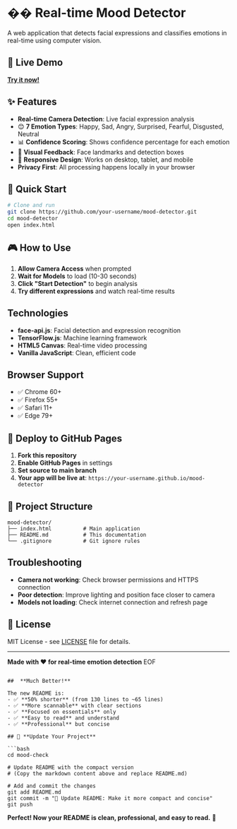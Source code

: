 # �� Real-time Mood Detector

A web application that detects facial expressions and classifies emotions in real-time using computer vision.

## 🎯 Live Demo

**[Try it now!](https://your-username.github.io/mood-detector)**

## ✨ Features

-  **Real-time Camera Detection**: Live facial expression analysis
- 😊 **7 Emotion Types**: Happy, Sad, Angry, Surprised, Fearful, Disgusted, Neutral
- 📊 **Confidence Scoring**: Shows confidence percentage for each emotion
- 🎯 **Visual Feedback**: Face landmarks and detection boxes
- 📱 **Responsive Design**: Works on desktop, tablet, and mobile
-  **Privacy First**: All processing happens locally in your browser

## 🚀 Quick Start

```bash
# Clone and run
git clone https://github.com/your-username/mood-detector.git
cd mood-detector
open index.html
```

## 🎮 How to Use

1. **Allow Camera Access** when prompted
2. **Wait for Models** to load (10-30 seconds)
3. **Click "Start Detection"** to begin analysis
4. **Try different expressions** and watch real-time results

##  Technologies

- **face-api.js**: Facial detection and expression recognition
- **TensorFlow.js**: Machine learning framework
- **HTML5 Canvas**: Real-time video processing
- **Vanilla JavaScript**: Clean, efficient code

##  Browser Support

- ✅ Chrome 60+
- ✅ Firefox 55+
- ✅ Safari 11+
- ✅ Edge 79+

## 🚀 Deploy to GitHub Pages

1. **Fork this repository**
2. **Enable GitHub Pages** in settings
3. **Set source to main branch**
4. **Your app will be live at**: `https://your-username.github.io/mood-detector`

## 📁 Project Structure

```
mood-detector/
├── index.html          # Main application
├── README.md           # This documentation
└── .gitignore          # Git ignore rules
```

##  Troubleshooting

- **Camera not working**: Check browser permissions and HTTPS connection
- **Poor detection**: Improve lighting and position face closer to camera
- **Models not loading**: Check internet connection and refresh page

## 📄 License

MIT License - see [LICENSE](LICENSE) file for details.

---

**Made with ❤️ for real-time emotion detection**
EOF
```

##  **Much Better!**

The new README is:
- ✅ **50% shorter** (from 130 lines to ~65 lines)
- ✅ **More scannable** with clear sections
- ✅ **Focused on essentials** only
- ✅ **Easy to read** and understand
- ✅ **Professional** but concise

## 🔧 **Update Your Project**

```bash
cd mood-check

# Update README with the compact version
# (Copy the markdown content above and replace README.md)

# Add and commit the changes
git add README.md
git commit -m "📝 Update README: Make it more compact and concise"
git push
```

**Perfect! Now your README is clean, professional, and easy to read.** 🎉